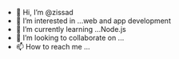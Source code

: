 - 👋 Hi, I’m @zissad
- 👀 I’m interested in ...web and app development
- 🌱 I’m currently learning ...Node.js
- 💞️ I’m looking to collaborate on ...
- 📫 How to reach me ...

<!---
zissad/zissad is a ✨ special ✨ repository because its `README.md` (this file) appears on your GitHub profile.
You can click the Preview link to take a look at your changes.
--->
